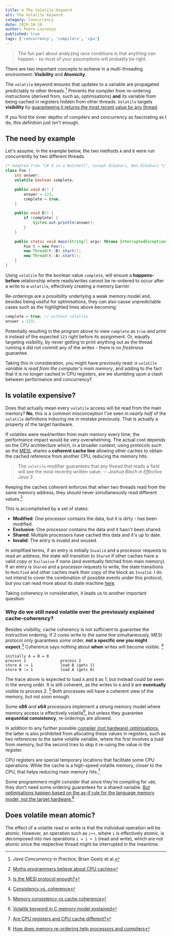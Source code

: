 ```yaml
---
title: ❄️ The Volatile Keyword
alt: The Volatile Keyword
category: Concurrency
date: 2020-10-10
author: Pedro Lourenço
published: true
tags: ['concurrency', 'compilers', 'cpu']
---
```


> The fun part about analyzing race conditions is that anything can happen - so
> most of your assumptions will probably be right.

There are two important concepts to achieve in a multi-threading environment:
**Visibility** and **Atomicity**.

The `volatile` keyword ensures that updates to a variable are propagated
predictably to other threads.[^1] Prevents the compiler from re-ordering
instructions (derived from, such as, optimisations) **and** its variable from
being cached in registers hidden from other threads. `Volatile` targets
**visibility** by <u>guaranteeing it returns the most recent value by any
thread</u>.

If you find the inner depths of compilers and concurrency as fascinating as I
do, this definition just isn't enough.

## The need by example

Let's assume, in the example below, the two methods `A` and `B` were run
concurrently by two different threads.

```java {7-8}
/* Adapted from "C# 4 in a Nutshell", Joseph Albahari, Ben Albahari */
class Foo {
    int answer;
    volatile boolean complete;

    public void A() {
        answer = 123;
        complete = true;
    }

    public void B() {
        if (complete) {
            System.out.println(answer);
        }
    }

    public static void main(String[] args) throws InterruptedException {
        Foo t = new Foo();
        new Thread(t::B).start();
        new Thread(t::A).start();
    }
}
```

Using `volatile` for the boolean value `complete`, will ensure a
**happens-before** relationship where reads/writes cannot be re-ordered to occur
after a write to a `volatile`, effectively creating a memory barrier.

Re-orderings are a possibility underlying a weak memory model and, besides being
useful for optimisations, they can also cause unpredictable cases such as the
highlighted lines above becoming:

```java
complete = true; // without volatile
answer = 123;
```

Potentially resulting in the program above to view `complete` as `true` and
print `0` instead of the expected `123` right before its assignment. Or, equally
targeting visibility, by never getting to print anything out as the thread
running `A` did not commit any of the writes - there is no _freshness_
guarantee.

Taking this in consideration, you might have previously read: _a `volatile`
variable is read from the computer's main memory_, and adding to the fact that
it is no longer cached in CPU registers, are we stumbling upon a clash between
performance and concurrency?

## Is volatile expensive?

Does that actually mean every `volatile` access will be read from the main
memory? **No**, this is a common misconception I've seen in _nearly half_ of the
`volatile` definitions inducing me in mistake previously. That is actually a
property of the target hardware.

If volatiles were read/written from main memory every time, the performance
impact would be very overwhelming. The actual cost depends on the CPU
architecture which, in a broader context, using protocols such as the
[MESI](https://en.wikipedia.org/wiki/MESI_protocol), shares a **coherent cache
line** allowing other caches to obtain the cached reference from another CPU,
reducing the memory hits.

> The `volatile` modifier guarantees that any thread that reads a field will see
> the most recently written value. -- <cite>Joshua Bloch in Effective Java
> 3</cite>

Keeping the caches coherent enforces that when two threads read from the same
memory address, they should never simultaneously read different values.[^2]

This is accomplished by a set of states:

- **Modified**: One processor contains the data, but it is dirty - has been
  modified.
- **Exclusive**: One processor contains the data and it hasn't been shared.
- **Shared**: Multiple processors have cached this data and it's up to date.
- **Invalid**: The entry is invalid and unused.

In simplified terms, if an entry is initially `Invalid` and a processor requests
to read an address, the state will transition to `Shared` if other caches have a
valid copy or `Exclusive` if none (and eventually fetched from main memory). If
an entry is `Shared` and a processor requests to write, the state transitions to
`Modified` and other caches mark their copy of the block as `Invalid`. I do not
intend to cover the combination of possible events under this protocol, but you
can read more about its state machine
[here](https://en.wikipedia.org/wiki/MESI_protocol).

Taking coherency in consideration, it leads us to another important question:

### Why do we still need volatile over the previously explained cache-coherency?

Besides visibility, cache coherency is not sufficient to guarantee the
instruction ordering. If 2 cores write to the same line simultaneously, MESI
protocol only guarantees _some_ order, **not a specific one you might
expect**.[^3] Coherence says nothing about **when** writes will become visible.
[^4]

```
initially A = B = 0
process 1               process 2
store A := 1            load B (gets 1)
store B := 1            load A (gets 0)
```

The trace above is expected to load `A` and `B` as 1, but instead could be seen
in the wrong order. It is still coherent, as the writes to `A` and `B` are
**eventually** visible to process 2. [^5] Both processes will have a coherent
view of the memory, but not soon enough.

<Note>

Some **x86** and **x64** processors implement a strong memory model where memory
access is effectively volatile[^6], but unless they guarantee **sequential
consistency**, re-orderings are allowed.

</Note>

In addition to any further possible
[compiler (not hardware) optimisations](https://igoro.com/archive/volatile-keyword-in-c-memory-model-explained/),
the latter is also prohibited from allocating these values in registers, such as
two references to the same volatile variable, where the first involves a load
from memory, but the second tries to skip it re-using the value in the register.

<Note>

CPU registers are special temporary locations that facilitate some CPU
operations. While the cache is a high-speed volatile memory, closer to the CPU,
that helps reducing main memory hits.[^7]

</Note>

Some programmers might consider that since they're compiling for `x86`, they
don't need some ordering guarantees for a shared variable. <u>But optimisations
happen based on the as-if rule for the language memory model, not the target
hardware.</u>[^8]

## Does volatile mean atomic?

The effect of a volatile read or write is that the individual operation will be
atomic. However, an operation such as `i++`, where `i` is effectively atomic, is
decomposed into two operations `i = i + 1` (read and write), which are not
atomic since the respective thread might be interrupted in the meantime.

[^1]: _Java Concurrency in Practice_, Brian Goetz et al.
[^2]:
    [Myths programmers believe about CPU caches](https://software.rajivprab.com/2018/04/29/myths-programmers-believe-about-cpu-caches/)

[^3]:
    [Is the MESI protocol enough?](https://stackoverflow.com/questions/27522190/is-the-mesi-protocol-enough-or-are-memory-barriers-still-required-intel-cpus)

[^4]:
    [Consistency vs. coherence](https://people.engr.ncsu.edu/efg/506/s01/lectures/notes/lec14.pdf)

[^5]:
    [Memory consistency vs cache coherence](https://cs.stackexchange.com/questions/20044/memory-consistency-vs-cache-coherence)

[^6]:
    [Volatile keyword in C memory model explained](https://igoro.com/archive/volatile-keyword-in-c-memory-model-explained/)

[^7]:
    [Are CPU registers and CPU cache different?](https://stackoverflow.com/questions/3500491/are-cpu-registers-and-cpu-cache-different)

[^8]:
    [How does memory re-ordering help processors and compilers](https://stackoverflow.com/questions/37725497/how-does-memory-reordering-help-processors-and-compilers)
